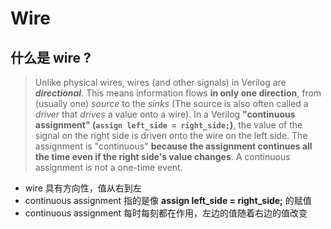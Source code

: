 # Wire

## 什么是 wire ?

> Unlike physical wires, wires (and other signals) in Verilog are ***directional***. This means information flows **in only one direction**, from (usually one) *source* to the *sinks* (The source is also often called a *driver* that *drives* a value onto a wire). In a Verilog **"continuous assignment" (`assign left_side = right_side;`)**, the value of the signal on the right side is driven onto the wire on the left side. The assignment is "continuous" **because the assignment continues all the time even if the right side's value changes**. A continuous assignment is not a one-time event.

* wire 具有方向性，值从右到左
* continuous assignment 指的是像 **assign left_side = right_side;** 的赋值
* continuous assignment 每时每刻都在作用，左边的值随着右边的值改变